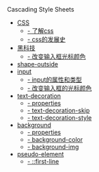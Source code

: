 <!-- <img class="logo" src="img/logo.png" /> -->

<div class="sideBarTitle">Cascading Style Sheets</div>

* [CSS ](base/#Css)
    * [- 了解css ](base/#Css)
    * [- css的发展史 ](base/#css的发展史)
* [黑科技 ](tips/#tips)
    * [- 改变输入框光标颜色 ](input/#改变输入框光标颜色)
* [shape-outside ](shape-outside/#shape-outside)
* [input ](input/#base)
    * [- input的属性和类型 ](input/#input的属性和类型)
    * [- 改变输入框的光标颜色 ](input/#改变输入框的光标颜色)
* [text-decoration ](text-decoration/#text-decoration)
    * [- properties ](text-decoration/#properties)
    * [- text-decoration-skip ](text-decoration/#text-decoration-skip)
    * [- text-decoration-style ](text-decoration/#text-decoration-style)
* [background ](background/#background)
    * [- properties ](background/#properties)
    * [- background-color ](background/#background-color)
    * [- background-img ](background/#background-img)
* [pseudo-element ](pseudo-element/#first-line)
    * [- ::first-line ](pseudo-element/#first-line)

